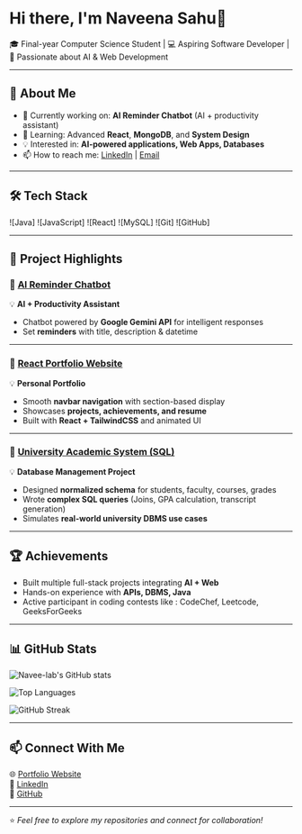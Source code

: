 # Hi there, I'm Naveena Sahu👋  

🎓 Final-year Computer Science Student | 💻 Aspiring Software Developer | 🤖 Passionate about AI & Web Development  

---

## 🚀 About Me  
- 🔭 Currently working on: **AI Reminder Chatbot** (AI + productivity assistant)  
- 🌱 Learning: Advanced **React**, **MongoDB**, and **System Design**  
- 💡 Interested in: **AI-powered applications, Web Apps, Databases**  
- 📫 How to reach me: [LinkedIn](https://www.linkedin.com/in/YOUR-LINKEDIN) | [Email](mailto:YOUR-EMAIL)  

---

## 🛠️ Tech Stack  

![Java]
![JavaScript]
![React]
![MySQL]
![Git]
![GitHub] 

---

## 🌟 Project Highlights  

### 🔹 [AI Reminder Chatbot](https://github.com/Navee-lab/ai-reminder-chatbot)  
💡 **AI + Productivity Assistant**  
- Chatbot powered by **Google Gemini API** for intelligent responses  
- Set **reminders** with title, description & datetime  

---

### 🔹 [React Portfolio Website](https://github.com/Navee-lab/react-portfolio)  
💡 **Personal Portfolio**  
- Smooth **navbar navigation** with section-based display  
- Showcases **projects, achievements, and resume**  
- Built with **React + TailwindCSS** and animated UI 

---
 
### 🔹 [University Academic System (SQL)](https://github.com/Navee-lab/university-academic-system)  
💡 **Database Management Project**  
- Designed **normalized schema** for students, faculty, courses, grades  
- Wrote **complex SQL queries** (Joins, GPA calculation, transcript generation)  
- Simulates **real-world university DBMS use cases**  

---

## 🏆 Achievements  
- Built multiple full-stack projects integrating **AI + Web**  
- Hands-on experience with **APIs, DBMS, Java**  
- Active participant in coding contests like :
CodeChef, Leetcode, GeeksForGeeks

---

## 📊 GitHub Stats  

![Navee-lab's GitHub stats](https://github-readme-stats.vercel.app/api?username=Navee-lab&show_icons=true&theme=tokyonight)  

![Top Languages](https://github-readme-stats.vercel.app/api/top-langs/?username=Navee-lab&layout=compact&theme=tokyonight)  

![GitHub Streak](https://github-readme-streak-stats.herokuapp.com/?user=Navee-lab&theme=tokyonight)  

---

## 📫 Connect With Me  
🌐 [Portfolio Website](https://github.com/Navee-lab/react-portfolio)  
💼 [LinkedIn](https://www.linkedin.com/in/telukalanaveenasahu)  
🐙 [GitHub](https://github.com/Navee-lab)  

---

⭐ *Feel free to explore my repositories and connect for collaboration!*  
